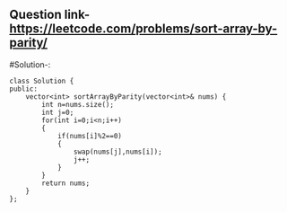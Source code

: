 ## Question link- https://leetcode.com/problems/sort-array-by-parity/

#Solution-:
```
class Solution {
public:
    vector<int> sortArrayByParity(vector<int>& nums) {
        int n=nums.size();
        int j=0;
        for(int i=0;i<n;i++)
        {
            if(nums[i]%2==0)
            {
                swap(nums[j],nums[i]);
                j++;
            }
        }
        return nums;
    }
};
```
